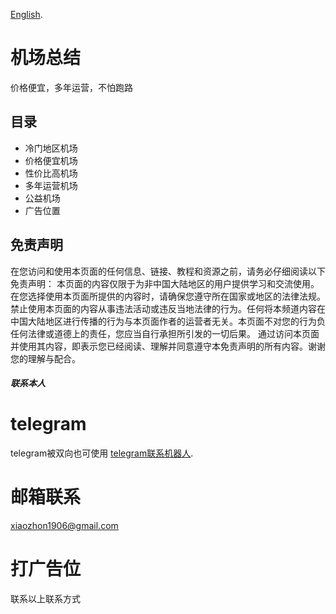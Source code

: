 [English](https://github.com/x114514z/ryq11451.github.io/blob/main/miaoshueg.md#airport-summary).
# 机场总结
价格便宜，多年运营，不怕跑路

## 目录
- 冷门地区机场
- 价格便宜机场
- 性价比高机场
- 多年运营机场
- 公益机场
- 广告位置

## 免责声明
在您访问和使用本页面的任何信息、链接、教程和资源之前，请务必仔细阅读以下免责声明：
本页面的内容仅限于为非中国大陆地区的用户提供学习和交流使用。在您选择使用本页面所提供的内容时，请确保您遵守所在国家或地区的法律法规。禁止使用本页面的内容从事违法活动或违反当地法律的行为。任何将本频道内容在中国大陆地区进行传播的行为与本页面作者的运营者无关。本页面不对您的行为负任何法律或道德上的责任，您应当自行承担所引发的一切后果。
通过访问本页面并使用其内容，即表示您已经阅读、理解并同意遵守本免责声明的所有内容。谢谢您的理解与配合。
##### 联系本人
# telegram
telegram被双向也可使用 [telegram联系机器人](https://t.me/xiaozhon1906_bot). 
# 邮箱联系
xiaozhon1906@gmail.com
# 打广告位
联系以上联系方式
